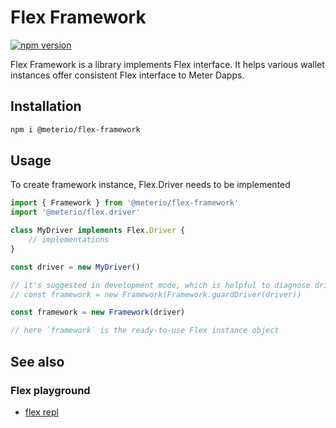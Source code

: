 # Flex Framework

[![npm version](https://badge.fury.io/js/%meterio%2Fflex-framework.svg)](https://badge.fury.io/js/%40meterio%2Fflex-framework)

Flex Framework is a library implements Flex interface. 
It helps various wallet instances offer consistent Flex interface to Meter Dapps.

## Installation

```sh
npm i @meterio/flex-framework
```

## Usage

To create framework instance, Flex.Driver needs to be implemented

```typescript
import { Framework } from '@meterio/flex-framework'
import '@meterio/flex.driver'

class MyDriver implements Flex.Driver {
    // implementations
}

const driver = new MyDriver()

// it's suggested in development mode, which is helpful to diagnose driver implementation.
// const framework = new Framework(Framework.guardDriver(driver))

const framework = new Framework(driver)

// here `framework` is the ready-to-use Flex instance object
```

## See also

### Flex playground

* [flex repl](https://github.com/meterio/flex-repl)
